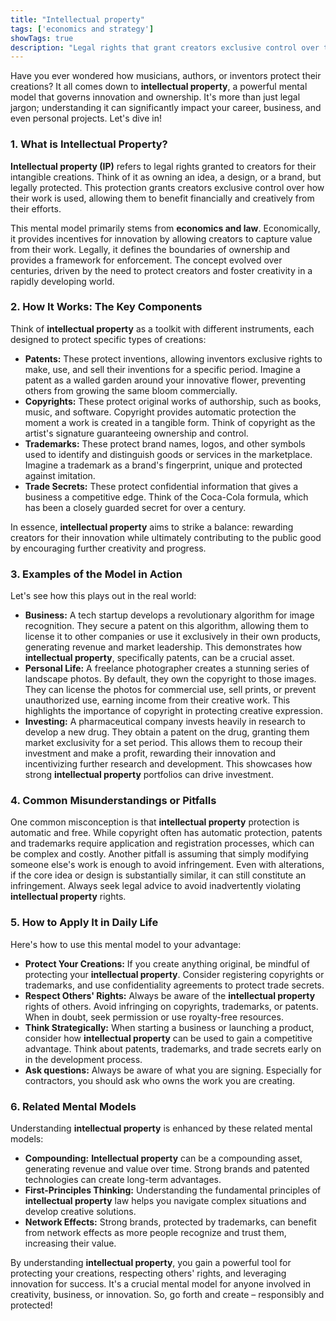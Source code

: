 ```yaml
---
title: "Intellectual property"
tags: ['economics and strategy']
showTags: true
description: "Legal rights that grant creators exclusive control over their intangible creations, enabling innovation by ensuring creators can capture value from their work."
---
```



Have you ever wondered how musicians, authors, or inventors protect their creations? It all comes down to **intellectual property**, a powerful mental model that governs innovation and ownership. It's more than just legal jargon; understanding it can significantly impact your career, business, and even personal projects. Let's dive in!

### 1. What is Intellectual Property?

**Intellectual property (IP)** refers to legal rights granted to creators for their intangible creations. Think of it as owning an idea, a design, or a brand, but legally protected. This protection grants creators exclusive control over how their work is used, allowing them to benefit financially and creatively from their efforts.

This mental model primarily stems from **economics and law**. Economically, it provides incentives for innovation by allowing creators to capture value from their work. Legally, it defines the boundaries of ownership and provides a framework for enforcement. The concept evolved over centuries, driven by the need to protect creators and foster creativity in a rapidly developing world.

### 2. How It Works: The Key Components

Think of **intellectual property** as a toolkit with different instruments, each designed to protect specific types of creations:

*   **Patents:** These protect inventions, allowing inventors exclusive rights to make, use, and sell their inventions for a specific period. Imagine a patent as a walled garden around your innovative flower, preventing others from growing the same bloom commercially.
*   **Copyrights:** These protect original works of authorship, such as books, music, and software. Copyright provides automatic protection the moment a work is created in a tangible form. Think of copyright as the artist's signature guaranteeing ownership and control.
*   **Trademarks:** These protect brand names, logos, and other symbols used to identify and distinguish goods or services in the marketplace. Imagine a trademark as a brand's fingerprint, unique and protected against imitation.
*   **Trade Secrets:** These protect confidential information that gives a business a competitive edge. Think of the Coca-Cola formula, which has been a closely guarded secret for over a century.

In essence, **intellectual property** aims to strike a balance: rewarding creators for their innovation while ultimately contributing to the public good by encouraging further creativity and progress.

### 3. Examples of the Model in Action

Let's see how this plays out in the real world:

*   **Business:** A tech startup develops a revolutionary algorithm for image recognition. They secure a patent on this algorithm, allowing them to license it to other companies or use it exclusively in their own products, generating revenue and market leadership. This demonstrates how **intellectual property**, specifically patents, can be a crucial asset.
*   **Personal Life:** A freelance photographer creates a stunning series of landscape photos. By default, they own the copyright to those images. They can license the photos for commercial use, sell prints, or prevent unauthorized use, earning income from their creative work. This highlights the importance of copyright in protecting creative expression.
*   **Investing:** A pharmaceutical company invests heavily in research to develop a new drug. They obtain a patent on the drug, granting them market exclusivity for a set period. This allows them to recoup their investment and make a profit, rewarding their innovation and incentivizing further research and development. This showcases how strong **intellectual property** portfolios can drive investment.

### 4. Common Misunderstandings or Pitfalls

One common misconception is that **intellectual property** protection is automatic and free. While copyright often has automatic protection, patents and trademarks require application and registration processes, which can be complex and costly. Another pitfall is assuming that simply modifying someone else's work is enough to avoid infringement. Even with alterations, if the core idea or design is substantially similar, it can still constitute an infringement. Always seek legal advice to avoid inadvertently violating **intellectual property** rights.

### 5. How to Apply It in Daily Life

Here's how to use this mental model to your advantage:

*   **Protect Your Creations:** If you create anything original, be mindful of protecting your **intellectual property**. Consider registering copyrights or trademarks, and use confidentiality agreements to protect trade secrets.
*   **Respect Others' Rights:** Always be aware of the **intellectual property** rights of others. Avoid infringing on copyrights, trademarks, or patents. When in doubt, seek permission or use royalty-free resources.
*   **Think Strategically:** When starting a business or launching a product, consider how **intellectual property** can be used to gain a competitive advantage. Think about patents, trademarks, and trade secrets early on in the development process.
*   **Ask questions:** Always be aware of what you are signing. Especially for contractors, you should ask who owns the work you are creating.

### 6. Related Mental Models

Understanding **intellectual property** is enhanced by these related mental models:

*   **Compounding:** **Intellectual property** can be a compounding asset, generating revenue and value over time. Strong brands and patented technologies can create long-term advantages.
*   **First-Principles Thinking:** Understanding the fundamental principles of **intellectual property** law helps you navigate complex situations and develop creative solutions.
*   **Network Effects:** Strong brands, protected by trademarks, can benefit from network effects as more people recognize and trust them, increasing their value.

By understanding **intellectual property**, you gain a powerful tool for protecting your creations, respecting others' rights, and leveraging innovation for success. It's a crucial mental model for anyone involved in creativity, business, or innovation. So, go forth and create – responsibly and protected!

